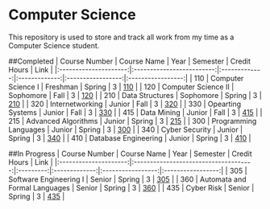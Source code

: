# Computer Science

This repository is used to store and track all work from my time as a Computer Science student.

##Completed
|	Course Number		|		Course Name			|	Year		|	Semester	|	Credit Hours	|		Link		|
|:---------------------:|:-------------------------:|:-------------:|:-------------:|:-----------------:|:-----------------:|
|	110					|	Computer Science I		|	Freshman	|	Spring		|		3			|	[110](/110/)	|
|	120					|	Computer Science II		|	Sophomore	|	Fall		|		3			|	[120](/120/)	|
|	210					|	Data Structures			|	Sophomore	|	Spring		|		3			|	[210](/210/)	|
|	320					|	Internetworking			|	Junior		|	Fall		|		3			|	[320](/320/)	|
|	330					|	Opearting Systems		|	Junior		|	Fall		|		3			|	[330](/330/)	|
|	415					|	Data Mining				|	Junior		|	Fall		|		3			|	[415](/415/)	|
|	215					|	Advanced Algorithms		|	Junior		|	Spring		|		3			|	[215](/215/)	|
|	300					|	Programming Languages	|	Junior		|	Spring		|		3			|	[300](/300/)	|
|	340					|	Cyber Security			|	Junior		|	Spring		|		3			|	[340](/340/)	|
|	410					|	Database Engineering	|	Junior		|	Spring		|		3			|	[410](/410/)	|

##In Progress
|	Course Number		|			Course Name					|	Year	|	Semester	|	Credit Hours	|		Link		|
|:---------------------:|:-------------------------------------:|:---------:|:-------------:|:-----------------:|:-----------------:|
|	305					|	Software Engineering I				|	Senior	|	Spring		|		3			|	[305](/305/)	|
|	360					|	Automata and Formal Languages		|	Senior	|	Spring		|		3			|	[360](/360/)	|
|	435					|	Cyber Risk							|	Senior	|	Spring		|		3			|	[435](/435/)	|